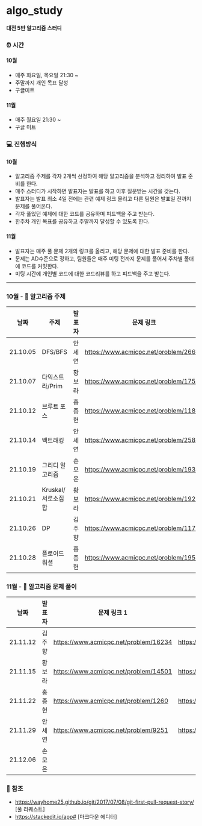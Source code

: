 # algo_study

**대전 5반 알고리즘 스터디**


### ⏰  시간
#### 10월
- 매주 화요일, 목요일 21:30 ~ 
- 주말까지 개인 목표 달성
- 구글미트 
#### 11월
- 매주 월요일 21:30 ~
- 구글 미트

### 💻 진행방식 
#### 10월
- 알고리즘 주제를 각자 2개씩 선정하여 해당 알고리즘을 분석하고 정리하여 발표 준비를 한다.
- 매주 스터디가 시작하면 발표자는 발표를 하고 이후 질문받는 시간을 갖는다.
- 발표자는 발표 최소 4일 전에는 관련 예제 링크 올리고 다른 팀원은 발표일 전까지 문제를 풀어온다.
- 각자 풀었던 예제에 대한 코드를 공유하며 피드백을 주고 받는다.
- 한주차 개인 목표를 공유하고 주말까지 달성할 수 있도록 한다.

#### 11월
- 발표자는 매주 풀 문제 2개의 링크를 올리고, 해당 문제에 대한 발표 준비를 한다.
- 문제는 AD수준으로 정하고, 팀원들은 매주 미팅 전까지 문제를 풀어서 주차별 폴더에 코드를 커밋한다.
- 미팅 시간에 개인별 코드에 대한 코드리뷰를 하고 피드백을 주고 받는다.

---

### 10월 - 📘 알고리즘 주제 

| 날짜 | 주제 | 발표자 | 문제 링크 | 
| ------ | ------ | ------ | ------ |
| 21.10.05 | DFS/BFS | 안세연 | https://www.acmicpc.net/problem/2667 |
| 21.10.07 | 다익스트라/Prim | 황보라 | https://www.acmicpc.net/problem/1753 |
| 21.10.12 | 브루트 포스 | 홍종현 | https://www.acmicpc.net/problem/1182 |
| 21.10.14 | 백트래킹 | 안세연 | https://www.acmicpc.net/problem/2580 |
| 21.10.19 | 그리디 알고리즘 | 손모은 | https://www.acmicpc.net/problem/1931 |
| 21.10.21 | Kruskal/서로소집합 | 황보라| https://www.acmicpc.net/problem/1922|
| 21.10.26 | DP | 김주향 | https://www.acmicpc.net/problem/11726 | 
| 21.10.28 | 플로이드 워셜 | 홍종현 | https://www.acmicpc.net/problem/1956 |



### 11월 - 📘 알고리즘 문제 풀이

| 날짜 | 발표자 | 문제 링크 1 | 문제 링크 2
| ------ | ------ | ------ | ------ |
| 21.11.12 | 김주향 | https://www.acmicpc.net/problem/16234 | https://www.acmicpc.net/problem/14502 |
| 21.11.15 | 황보라 | https://www.acmicpc.net/problem/14501  | https://www.acmicpc.net/problem/14889 |
| 21.11.22 | 홍종현 | https://www.acmicpc.net/problem/1260  | https://www.acmicpc.net/problem/6593 |
| 21.11.29 | 안세연 | https://www.acmicpc.net/problem/9251 | https://www.acmicpc.net/problem/2579 |
| 21.12.06 | 손모은 |  |  |


### 📌 참조
- https://wayhome25.github.io/git/2017/07/08/git-first-pull-request-story/ [풀 리퀘스트]
- https://stackedit.io/app# [마크다운 에디터]

